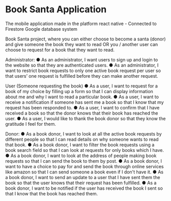 # Book Santa Application

The mobile application made in the platform react native - Connected to Firestore Google database system


Book Santa project, where you can either choose to become a santa (donor) and give someone the book they want to read OR you / another user can choose to request for a book that they want to read.

Administrator:
● As an administrator, I want users to sign up and login to the website so that they are authenticated users.
● As an administrator, I want to restrict book requests to only one active book request per user so that users’ one request is fulfilled before they can make another request.

User (Someone requesting the book)
● As a user, I want to request for a book of my choice by filling up a form so that I can display information about me and why I want to read a particular book.
● As a user, I want to receive a notification if someone has sent me a book so that I know that my request has been responded to.
● As a user, I want to confirm that I have received a book so that the donor knows that their book has reached the user.
● As a user, I would like to thank the book donor so that they know the gratitude I feel for them.

Donor:
● As a book donor, I want to look at all the active book requests by different people so that I can read details on why someone wants to read that book.
● As a book donor, I want to filter the book requests using a book search field so that I can look at requests for only books which I have.
● As a book donor, I want to look at the address of people making book requests so that I can send the book to them by post.
● As a book donor, I want to have a choice to pay for and send the book through online services like amazon so that I can send someone a book even if I don't have it.
● As a book donor, I want to send an update to a user that I have sent them the book so that the user knows that their request has been fulfilled.
● As a book donor, I want to be notified if the user has received the book I sent so that I know that the book has reached them.

